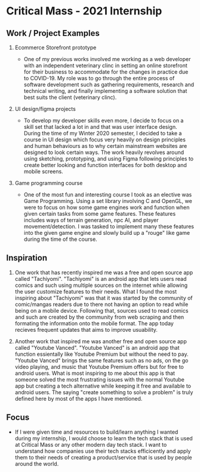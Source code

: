 # Critical Mass - 2021 Internship

## Work / Project Examples

1. Ecommerce Storefront prototype
    - One of my previous works involved me working as a web developer with an independent veterinary clinc in setting an online storefront for their business to accommodate for the changes in practice due to COVID-19. My role was to go through the entire process of software development such as gathering requirements, research and technical writing, and finally implementing a software solution that best suits the client (veterinary clinc).

2. UI design/figma projects
    - To develop my developer skills even more, I decide to focus on a skill set that lacked a lot in and that was user interface design. During the time of my Winter 2020 semester, I decided to take a course in UI design which focus very heavily on design principles and human behaviours as to why certain mainstream websites are designed to look certain ways. The work heavily revolves around using sketching, prototyping, and using Figma following principles to create better looking and function interfaces for both desktop and mobile screens.

3. Game programming course
    - One of the most fun and interesting course I took as an elective was Game Programming. Using a set library involving C and OpenGL, we were to focus on how some game engines work and function when given certain tasks from some game features. These features includes ways of terrain generation, npc AI, and player movement/detection. I was tasked to implement many these features into the given game engine and slowly build up a "rouge" like game during the time of the course.

## Inspiration

1. One work that has recently inspired me was a free and open source app called "Tachiyomi". "Tachiyomi" is an android app that lets users read comics and such using multiple sources on the internet while allowing the user customize features to their needs. What I found the most inspiring about "Tachiyomi" was that it was started by the community of comic/mangas readers due to there not having an option to read while being on a mobile device. Following that, sources used to read comics and such are created by the community from web scraping and then formating the information onto the mobile format. The app today recieves frequent updates that aims to improve usuability.

2. Another work that inspired me was another free and open source app called "Youtube Vanced". "Youtube Vanced" is an android app that function essientally like Youtube Premium but without the need to pay. "Youtube Vanced" brings the same features such as no ads, on the go video playing, and music that Youtube Premium offers but for free to android users. What is most inspiring to me about this app is that someone solved the most frustrating issues with the normal Youtube app but creating a tech alternative while keeping it free and available to android users. The saying "create something to solve a problem" is truly defined here by most of the apps I have mentioned.

## Focus

- If I were given time and resources to build/learn anything I wanted during my internship, I would choose to learn the tech stack that is used at Critical Mass or any other modern day tech stack. I want to understand how companies use their tech stacks efficicently and apply them to their needs of creating a product/service that is used by people around the world.